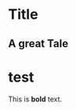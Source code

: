 <!--*
  title: Hello World Title;
  description: This blog post is a test.
  tags: ["Java", "Plugin", "Development"];
*-->

# Title #
## A great Tale ##

# test

This is **bold** text.